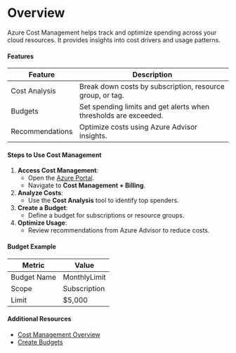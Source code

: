 # **Overview**
Azure Cost Management helps track and optimize spending across your cloud resources. It provides insights into cost drivers and usage patterns.

#### **Features**
| **Feature**                   | **Description**                                                      |
|-------------------------------|----------------------------------------------------------------------|
| Cost Analysis                 | Break down costs by subscription, resource group, or tag.           |
| Budgets                       | Set spending limits and get alerts when thresholds are exceeded.    |
| Recommendations               | Optimize costs using Azure Advisor insights.                        |

#### **Steps to Use Cost Management**
1. **Access Cost Management**:
   - Open the [Azure Portal](https://portal.azure.com).
   - Navigate to **Cost Management + Billing**.
2. **Analyze Costs**:
   - Use the **Cost Analysis** tool to identify top spenders.
3. **Create a Budget**:
   - Define a budget for subscriptions or resource groups.
4. **Optimize Usage**:
   - Review recommendations from Azure Advisor to reduce costs.

#### **Budget Example**
| **Metric**         | **Value**     |
|---------------------|---------------|
| Budget Name         | MonthlyLimit |
| Scope               | Subscription |
| Limit               | $5,000       |

#### **Additional Resources**
- [Cost Management Overview](https://learn.microsoft.com/azure/cost-management-billing/cost-management-billing-overview?WT.mc_id=%3Fwt.mc_id%3Dstudentamb_260352)
- [Create Budgets](https://learn.microsoft.com/azure/cost-management-billing/costs/tutorial-acm-create-budgets?tabs=psbudget&WT.mc_id=%3Fwt.mc_id%3Dstudentamb_260352)
